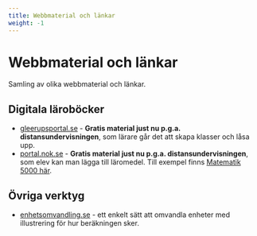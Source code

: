 ```yaml
---
title: Webbmaterial och länkar
weight: -1
---
```


# Webbmaterial och länkar

Samling av olika webbmaterial och länkar.

## Digitala läroböcker

- [gleerupsportal.se](https://gleerupsportal.se/min-sida) - **Gratis material just nu p.g.a. distansundervisningen**, som lärare går det att skapa klasser och låsa upp.
- [portal.nok.se](https://portal.nok.se/mina-sidor) - **Gratis material just nu p.g.a. distansundervisningen**, som elev kan man lägga till läromedel. Till exempel finns [Matematik 5000 här](https://www.nok.se/titlar/laromedel-b3/matematik-5000-na-te/).

## Övriga verktyg

- [enhetsomvandling.se](https://enhetsomvandling.se) - ett enkelt sätt att omvandla enheter med illustrering för hur beräkningen sker.
